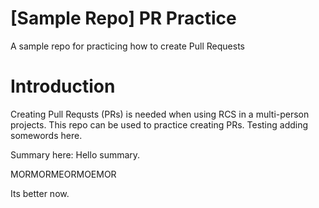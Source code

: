 # [Sample Repo] PR Practice
A sample repo for practicing how to create Pull Requests

# Introduction
Creating Pull Requsts (PRs) is needed when using RCS in a multi-person projects. This repo can be used to practice creating PRs.
Testing adding somewords here.

Summary here:
Hello summary.


MORMORMEORMOEMOR

Its better now.
